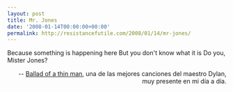 ```yaml
---
layout: post
title: Mr. Jones
date: '2008-01-14T00:00:00+00:00'
permalink: http://resistancefutile.com/2008/01/14/mr-jones/
---
```

<p class="chorus">Because something is happening here
But you don't know what it is
Do you, Mister Jones?</p><p align="right">-- <a href="http://en.wikipedia.org/wiki/Ballad_of_a_Thin_Man">Ballad of a thin man</a>, una de las mejores canciones del maestro Dylan, muy presente en mi día a día.</p>
